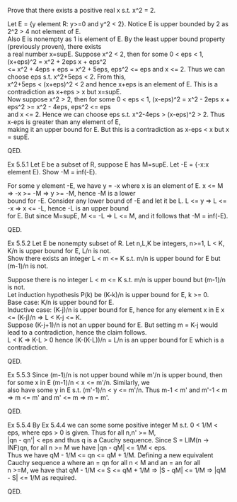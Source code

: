 Prove that there exists a positive real x s.t. x^2 = 2.             

Let E = {y element R: y>=0 and y^2 < 2}. Notice E is upper bounded by 2 as 2^2 > 4 not element of E.                            
Also E is nonempty as 1 is element of E. By the least upper bound property (previously proven), there exists                    
a real number x=supE. Suppose x^2 < 2, then for some 0 < eps < 1, (x+eps)^2 = x^2 + 2eps x + eps^2                                 
<= x^2 + 4eps + eps = x^2 + 5eps, eps^2 <= eps and x <= 2. Thus we can choose eps s.t. x^2+5eps < 2. From this,                  
x^2+5eps < (x+eps)^2 < 2 and hence x+eps is an element of E. This is a contradiction as x+eps > x but x=supE.                     
Now suppose x^2 > 2, then for some 0 < eps < 1, (x-eps)^2 = x^2 - 2eps x + eps^2 >= x^2 - 4eps, eps^2 <= eps              
and x <= 2. Hence we can choose eps s.t. x^2-4eps > (x-eps)^2 > 2. Thus x-eps is greater than any element of E,                       
making it an upper bound for E. But this is a contradiction as x-eps < x but x = supE.                                        

QED.                              

Ex 5.5.1 Let E be a subset of R, suppose E has M=supE. Let -E = {-x:x element E}. Show -M = inf(-E).              

For some y element -E, we have y = -x where x is an element of E. x <= M => -x >= -M => y >= -M, hence -M is a lower                      
bound for -E. Consider any lower bound of -E and let it be L. L <= y => L <= -x => x <= -L, hence -L is an upper bound              
for E. But since M=supE, M <= -L => L <= M, and it follows that -M = inf(-E).                 

QED.              

Ex 5.5.2 Let E be nonempty subset of R. Let n,L,K be integers, n>=1, L < K, K/n is upper bound for E, L/n is not.                          
Show there exists an integer L < m <= K s.t. m/n is upper bound for E but (m-1)/n is not.                   

Suppose there is no integer L < m <= K s.t. m/n is upper bound but (m-1)/n is not.              
Let induction hypothesis P(k) be (K-k)/n is upper bound for E, k >= 0.              
Base case: K/n is upper bound for E.                       
Inductive case: (K-j)/n is upper bound for E, hence for any element x in E x <= (K-j)/n => L < K-j <= K.              
Suppose (K-j+1)/n is not an upper bound for E. But setting m = K-j would lead to a contradiction, hence the claim follows.                   
L < K => K-L > 0 hence (K-(K-L))/n = L/n is an upper bound for E which is a contradiction.                                            

QED.                        

Ex 5.5.3 Since (m-1)/n is not upper bound while m'/n is upper bound, then for some x in E (m-1)/n < x <= m'/n. Similarly, we            
also have some y in E s.t. (m'-1)/n < y <= m'/n. Thus m-1 < m' and m'-1 < m => m <= m' and m' <= m => m = m'.                 

QED.                  

Ex 5.5.4 By Ex 5.4.4 we can some some positive integer M s.t. 0 < 1/M < eps, where eps > 0 is given. Thus for all n,n' >= M,            
|qn - qn'| < eps and thus q is a Cauchy sequence. Since S = LIM(n -> INF)qn, for all n >= M we have |qn - qM| <= 1/M < eps.           
Thus we have qM - 1/M <= qn <= qM + 1/M. Defining a new equivalent Cauchy sequence a where an = qn for all n < M and an = an for all        
n >=M, we have that qM - 1/M <= S <= qM + 1/M => |S - qM| <= 1/M => |qM - S| <= 1/M as required.              

QED.                                                                              
